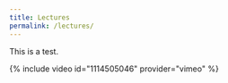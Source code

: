```yaml
---
title: Lectures
permalink: /lectures/
---
```


This is a test.

{% include video id="1114505046" provider="vimeo" %}